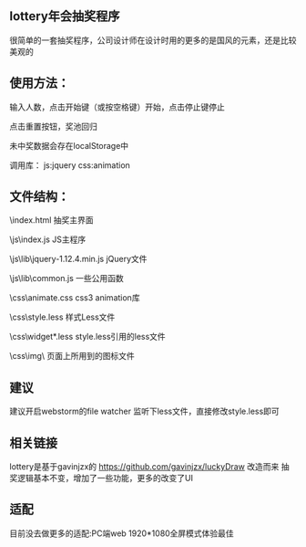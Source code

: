 ## lottery年会抽奖程序

很简单的一套抽奖程序，公司设计师在设计时用的更多的是国风的元素，还是比较美观的

## 使用方法：

输入人数，点击开始键（或按空格键）开始，点击停止键停止

点击重置按钮，奖池回归

未中奖数据会存在localStorage中

调用库： js:jquery css:animation
 
## 文件结构：

\index.html 抽奖主界面

\js\index.js JS主程序

\js\lib\jquery-1.12.4.min.js jQuery文件

\js\lib\common.js 一些公用函数

\css\animate.css css3 animation库

\css\style.less 样式Less文件

\css\widget*.less style.less引用的less文件

\css\img\ 页面上所用到的图标文件

## 建议
建议开启webstorm的file watcher 监听下less文件，直接修改style.less即可

## 相关链接
lottery是基于gavinjzx的 https://github.com/gavinjzx/luckyDraw 改造而来
抽奖逻辑基本不变，增加了一些功能，更多的改变了UI

## 适配
目前没去做更多的适配:PC端web 1920*1080全屏模式体验最佳
